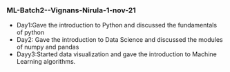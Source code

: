 ### ML-Batch2--Vignans-Nirula-1-nov-21
- Day1:Gave the introduction to Python and discussed the fundamentals of python
- Day2: Gave the introduction to Data Science and discussed the modules of numpy and pandas
- Dayy3:Started data visualization and gave the introduction to Machine Learning algorithms.
